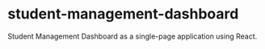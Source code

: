 # student-management-dashboard
Student Management Dashboard as a single-page application using React.
